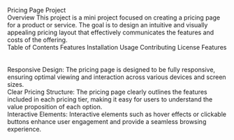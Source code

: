 Pricing Page Project
<br>
Overview
This project is a mini project focused on creating a pricing page for a product or service. The goal is to design an intuitive and visually appealing pricing layout that effectively communicates the features and costs of the offering.
<br>
Table of Contents
Features
Installation
Usage
Contributing
License
Features
<br>
<br>
<br>
Responsive Design: The pricing page is designed to be fully responsive, ensuring optimal viewing and interaction across various devices and screen sizes.
<br>
Clear Pricing Structure: The pricing page clearly outlines the features included in each pricing tier, making it easy for users to understand the value proposition of each option.
<br>
Interactive Elements: Interactive elements such as hover effects or clickable buttons enhance user engagement and provide a seamless browsing experience.
<br>
